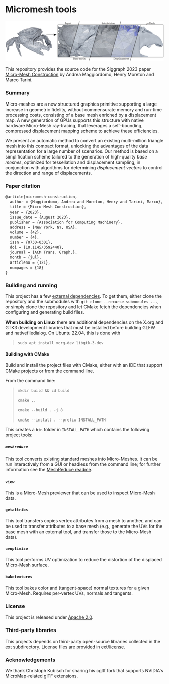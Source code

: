 # Micromesh tools

![Teaser](img/micromesh-teaser.jpg)

This repository provides the source code for the Siggraph 2023 paper [Micro-Mesh Construction](https://micromesh.di.unimi.it) by Andrea Maggiordomo, Henry Moreton and Marco Tarini.

### Summary

Micro-meshes are a new structured graphics primitive supporting a large
increase in geometric fidelity, without commensurate memory and run-time
processing costs, consisting of a base mesh enriched by a displacement
map. A new generation of GPUs supports this structure with native hardware
Micro-Mesh ray-tracing, that leverages a self-bounding, compressed
displacement mapping scheme to achieve these efficiencies. 

We present an automatic method to convert an existing multi-million
triangle mesh into this compact format, unlocking the advantages of the
data representation for a large number of scenarios. Our method is based
on a simplification scheme tailored to the generation of high-quality
_base meshes_, optimized for tessellation and displacement sampling,
in conjunction with algorithms for determining _displacement vectors_
to control the direction and range of displacements.

### Paper citation

```
@article{micromesh-construction,
  author = {Maggiordomo, Andrea and Moreton, Henry and Tarini, Marco},
  title = {Micro-Mesh Construction},
  year = {2023},
  issue_date = {August 2023},
  publisher = {Association for Computing Machinery},
  address = {New York, NY, USA},
  volume = {42},
  number = {4},
  issn = {0730-0301},
  doi = {10.1145/3592440},
  journal = {ACM Trans. Graph.},
  month = {jul},
  articleno = {121},
  numpages = {18}
}
```

### Building and running

This project has a few [external dependencies](ext/). To get them, either clone the repository and the submodules with `git clone --recurse-submodules ...`, or simply clone the repository and let CMake fetch the dependencies when configuring and generating build files.

**When building on Linux** there are additional dependencies on the X.org and GTK3 development libraries that must be installed before building GLFW and nativefiledialog. On Ubuntu 22.04, this is done with

> `sudo apt install xorg-dev libgtk-3-dev`

#### Building with CMake

Build and install the project files with CMake, either with an IDE that support CMake projects or from the command line.

From the command line:

> `mkdir build && cd build`
>
> `cmake ..`
>
> `cmake --build . -j 8`
>
> `cmake --install . --prefix INSTALL_PATH`

This creates a `bin` folder in `INSTALL_PATH` which contains the following project tools:

##### `meshreduce`

This tool converts existing standard meshes into Micro-Meshes. It can be run interactively from a GUI or headless from the command line; for further information see the [MeshReduce readme](src/meshreduce/README.md).

#### `view`

This is a Micro-Mesh previewer that can be used to inspect Micro-Mesh data.

#### `getattribs`

This tool transfers copies vertex attributes from a mesh to another, and can be used to transfer attributes to a base mesh (e.g., generate the UVs for the base mesh with an external tool, and transfer those to the Micro-Mesh data).

#### `uvoptimize`

This tool performs UV optimization to reduce the distortion of the displaced Micro-Mesh surface.

#### `baketextures`

This tool bakes color and (tangent-space) normal textures for a given Micro-Mesh. Requires per-vertex UVs, normals and tangents.

### License

This project is released under [Apache 2.0](LICENSE).

### Third-party libraries

This projects depends on third-party open-source libraries collected in the [ext](ext/) subdirectory. License files are provided in [ext/license](ext/license).

### Acknowledgements

We thank Christoph Kubisch for sharing his cgltf fork that supports NVIDIA's MicroMap-related glTF extensions.
